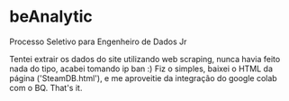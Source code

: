 # beAnalytic
Processo Seletivo para Engenheiro de Dados Jr

Tentei extrair os dados do site utilizando web scraping, nunca havia feito nada do tipo, acabei tomando ip ban :)
Fiz o simples, baixei o HTML da página ('SteamDB.html'), e me aproveitie da integração do google colab com o BQ.
That's it.
